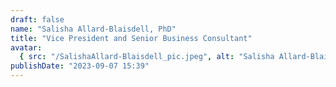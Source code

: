 ```yaml
---
draft: false
name: "Salisha Allard-Blaisdell, PhD"
title: "Vice President and Senior Business Consultant"
avatar:
  { src: "/SalishaAllard-Blaisdell_pic.jpeg", alt: "Salisha Allard-Blaisdell" }
publishDate: "2023-09-07 15:39"
---
```

